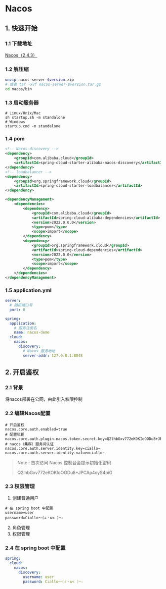 # Nacos

## 1. 快速开始

### 1.1 下载地址

[Nacos（2.4.3）](https://github.com/alibaba/nacos/releases/tag/2.4.3)

### 1.2 解压缩

```bash
unzip nacos-server-$version.zip
# 或者 tar -xvf nacos-server-$version.tar.gz
cd nacos/bin
```

### 1.3 启动服务器

```shell
# Linux/Unix/Mac
sh startup.sh -m standalone
# Windows
startup.cmd -m standalone
```

### 1.4 pom

```xml
<!-- Nacos-discovery -->
<dependency>
    <groupId>com.alibaba.cloud</groupId>
    <artifactId>spring-cloud-starter-alibaba-nacos-discovery</artifactId>
</dependency>
<!-- loadbalancer -->
<dependency>
    <groupId>org.springframework.cloud</groupId>
    <artifactId>spring-cloud-starter-loadbalancer</artifactId>
</dependency>

<dependencyManagement>
    <dependencies>
        <dependency>
            <groupId>com.alibaba.cloud</groupId>
            <artifactId>spring-cloud-alibaba-dependencies</artifactId>
            <version>2022.0.0.0</version>
            <type>pom</type>
            <scope>import</scope>
        </dependency>
        <dependency>
            <groupId>org.springframework.cloud</groupId>
            <artifactId>spring-cloud-dependencies</artifactId>
            <version>2022.0.0</version>
            <type>pom</type>
            <scope>import</scope>
        </dependency>
    </dependencies>
</dependencyManagement>
```

### 1.5 application.yml

```yaml
server:
  # 随机端口号
  port: 0

spring:
  application:
  	# 服务注册名
    name: nacos-demo
  cloud:
    nacos:
      discovery:
      	# Nacos 服务地址
        server-addr: 127.0.0.1:8848
```

## 2. 开启鉴权

### 2.1 背景

将nacos部署在公网，由此引入权限控制

### 2.2 编辑Nacos配置

```properties
# 开启鉴权
nacos.core.auth.enabled=true
# 配置私钥
nacos.core.auth.plugin.nacos.token.secret.key=Q2lhbGxv772eKOKIoOODu8+JPCAp4oyS4piGQ2lhbGxv772eKOKIoOODu8+JPCAp4oyS4piG
# nacos（集群）服务间认证
nacos.core.auth.server.identity.key=ciallo~
nacos.core.auth.server.identity.value=ciallo~
```

> Note : 首次访问 Nacos 控制台会提示初始化密码
>
> Q2lhbGxv772eKOKIoOODu8+JPCAp4oyS4piG

### 2.3 权限管理

1. 创建普通用户

```properties
# 在 spring boot 中配置
username=user
password=Ciallo～(∠・ω< )⌒☆
```

2. 角色管理
3. 权限管理

### 2.4 在 spring boot 中配置

```yaml
spring:
  cloud:
    nacos:
      discovery:
        username: user
        password: Ciallo～(∠・ω< )⌒☆
```

